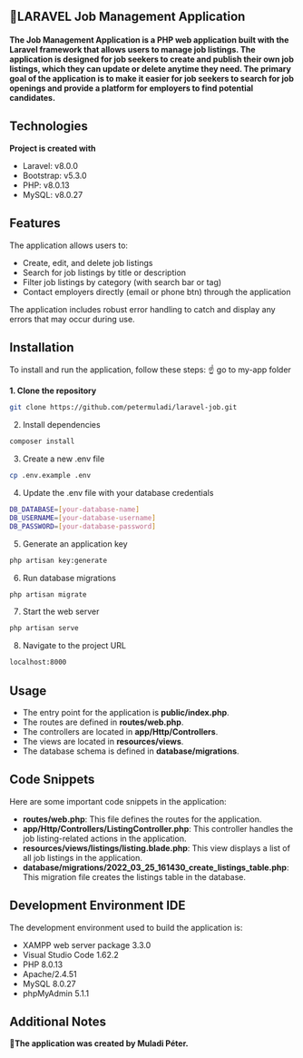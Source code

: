 ## 🎯LARAVEL Job Management Application

#### The Job Management Application is a PHP web application built with the Laravel framework that allows users to manage job listings. The application is designed for job seekers to create and publish their own job listings, which they can update or delete anytime they need. The primary goal of the application is to make it easier for job seekers to search for job openings and provide a platform for employers to find potential candidates.

## Technologies

**Project is created with**

- Laravel: v8.0.0
- Bootstrap: v5.3.0
- PHP: v8.0.13
- MySQL: v8.0.27


## Features

The application allows users to:

- Create, edit, and delete job listings
- Search for job listings by title or description
- Filter job listings by category (with search bar or tag)
- Contact employers directly (email or phone btn) through the application

The application includes robust error handling to catch and display any errors that may occur during use.


## Installation

To install and run the application, follow these steps:
☝ go to my-app folder

**1. Clone the repository**

```bash
git clone https://github.com/petermuladi/laravel-job.git
```

2. Install dependencies

```bash
composer install
```

3. Create a new .env file

```bash
cp .env.example .env
```

4. Update the .env file with your database credentials

```bash
DB_DATABASE=[your-database-name]
DB_USERNAME=[your-database-username]
DB_PASSWORD=[your-database-password]
```

5. Generate an application key

```bash
php artisan key:generate
```

6. Run database migrations

```bash
php artisan migrate
```

7. Start the web server

```bash
php artisan serve
```

8. Navigate to the project URL

```bash
localhost:8000
```

## Usage

- The entry point for the application is **public/index.php**.
- The routes are defined in **routes/web.php**.
- The controllers are located in **app/Http/Controllers**.
- The views are located in **resources/views**.
- The database schema is defined in **database/migrations**.

## Code Snippets

Here are some important code snippets in the application:

- **routes/web.php**: This file defines the routes for the application.
- **app/Http/Controllers/ListingController.php**: This controller handles the job listing-related actions in the application.
- **resources/views/listings/listing.blade.php**: This view displays a list of all job listings in the application.
- **database/migrations/2022_03_25_161430_create_listings_table.php**: This migration file creates the listings table in the database.

## Development Environment IDE

The development environment used to build the application is:

- XAMPP web server package 3.3.0
- Visual Studio Code 1.62.2
- PHP 8.0.13
- Apache/2.4.51
- MySQL 8.0.27
- phpMyAdmin 5.1.1


## Additional Notes
**🎯The application was created by Muladi Péter.**
